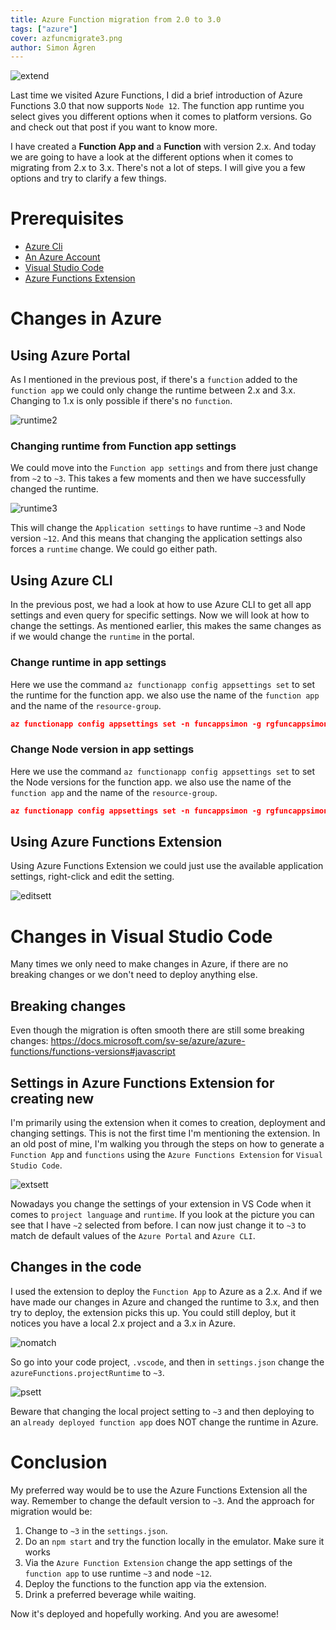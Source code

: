 ```yaml
---
title: Azure Function migration from 2.0 to 3.0
tags: ["azure"]
cover: azfuncmigrate3.png
author: Simon Ågren
---
```


![extend](./azfuncmigrate3.png)

Last time we visited Azure Functions, I did a brief introduction of Azure Functions 3.0 that now supports `Node 12`. The function app runtime you select gives you different options when it comes to platform versions. Go and check out that post if you want to know more.

I have created a **Function App and** a **Function** with version 2.x. And today we are going to have a look at the different options when it comes to migrating from 2.x to 3.x. There's not a lot of steps. I will give you a few options and try to clarify a few things.

# Prerequisites 
- [Azure Cli](https://docs.microsoft.com/en-us/cli/azure/install-azure-cli)
- [An Azure Account](https://azure.microsoft.com/free/)
- [Visual Studio Code](https://code.visualstudio.com/)
- [Azure Functions Extension](https://marketplace.visualstudio.com/items?itemName=ms-azuretools.vscode-azurefunctions)

# Changes in Azure

## Using Azure Portal
As I mentioned in the previous post, if there's a `function` added to the `function app` we could only change the runtime between 2.x and 3.x. Changing to 1.x is only possible if there's no `function`.

![runtime2](./runtime2.png)

### Changing runtime from Function app settings
We could move into the `Function app settings` and from there just change from `~2` to `~3`. This takes a few moments and then we have successfully changed the runtime.

![runtime3](./runtime3.png)

This will change the `Application settings` to have runtime `~3` and Node version `~12`. And this means that changing the application settings also forces a `runtime` change. We could go either path.

## Using Azure CLI
In the previous post, we had a look at how to use Azure CLI to get all app settings and even query for specific settings. Now we will look at how to change the settings. As mentioned earlier, this makes the same changes as if we would change the `runtime` in the portal.

### Change runtime in app settings
Here we use the command `az functionapp config appsettings set` to set the runtime for the function app. we also use the name of the `function app` and the name of the `resource-group`.

```json
az functionapp config appsettings set -n funcappsimon -g rgfuncappsimon -s FUNCTIONS_EXTENSION_VERSION=~3
```

### Change Node version in app settings
Here we use the command `az functionapp config appsettings set` to set the Node versions for the function app. we also use the name of the `function app` and the name of the `resource-group`.

```json
az functionapp config appsettings set -n funcappsimon -g rgfuncappsimon -s WEBSITE_NODE_DEFAULT_VERSION=~12
```

## Using Azure Functions Extension
Using Azure Functions Extension we could just use the available application settings, right-click and edit the setting.

![editsett](./editsetting.png)

# Changes in Visual Studio Code
Many times we only need to make changes in Azure, if there are no breaking changes or we don't need to deploy anything else.

## Breaking changes
Even though the migration is often smooth there are still some breaking changes:
https://docs.microsoft.com/sv-se/azure/azure-functions/functions-versions#javascript

## Settings in Azure Functions Extension for creating new
I'm primarily using the extension when it comes to creation, deployment and changing settings. This is not the first time I'm mentioning the extension. In an old post of mine, I'm walking you through the steps on how to generate a `Function App` and `functions` using the `Azure Functions Extension` for `Visual Studio Code`. 

![extsett](./azurefuncsetting.png)

Nowadays you change the settings of your extension in VS Code when it comes to `project language` and `runtime`. If you look at the picture you can see that I have `~2` selected from before. I can now just change it to `~3` to match de default values of the `Azure Portal` and `Azure CLI`.

## Changes in the code
I used the extension to deploy the `Function App` to Azure as a 2.x. And if we have made our changes in Azure and changed the runtime to 3.x, and then try to deploy, the extension picks this up. You could still deploy, but it notices you have a local 2.x project and a 3.x in Azure.

![nomatch](./doesnotmatch.png)

So go into your code project, `.vscode`, and then in `settings.json` change the `azureFunctions.projectRuntime` to `~3`.

![psett](./projectsetting.png)

Beware that changing the local project setting to `~3` and then deploying to an `already deployed function app` does NOT change the runtime in Azure.

# Conclusion
My preferred way would be to use the Azure Functions Extension all the way. Remember to change the default version to `~3`. And the approach for migration would be:
1. Change to `~3` in the `settings.json`. 
2. Do an `npm start` and try the function locally in the emulator. Make sure it works
3. Via the `Azure Function Extension` change the app settings of the `function app` to use runtime `~3` and node `~12`.
4. Deploy the functions to the function app via the extension.
5. Drink a preferred beverage while waiting.

Now it's deployed and hopefully working. And you are awesome! 